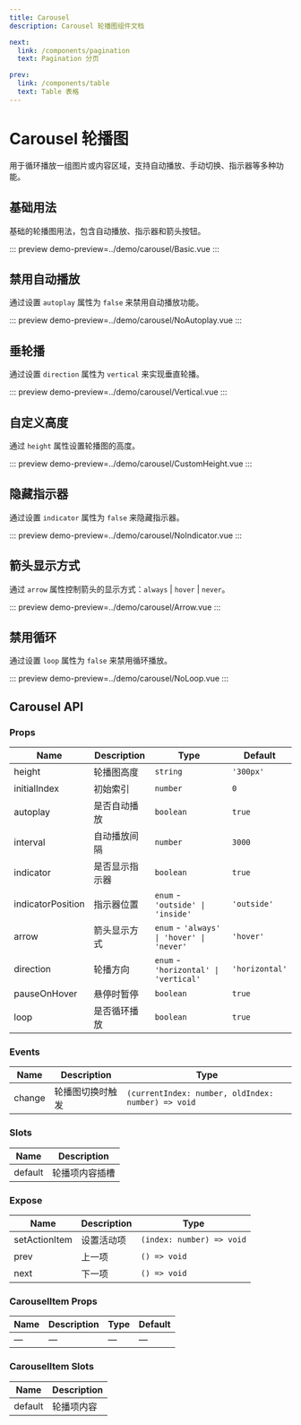 ```yaml
---
title: Carousel
description: Carousel 轮播图组件文档

next:
  link: /components/pagination
  text: Pagination 分页

prev:
  link: /components/table
  text: Table 表格
---
```


# Carousel 轮播图

用于循环播放一组图片或内容区域，支持自动播放、手动切换、指示器等多种功能。

## 基础用法

基础的轮播图用法，包含自动播放、指示器和箭头按钮。

::: preview
demo-preview=../demo/carousel/Basic.vue
:::

## 禁用自动播放

通过设置 `autoplay` 属性为 `false` 来禁用自动播放功能。

::: preview
demo-preview=../demo/carousel/NoAutoplay.vue
:::

## 垂轮播

通过设置 `direction` 属性为 `vertical` 来实现垂直轮播。

::: preview
demo-preview=../demo/carousel/Vertical.vue
:::

## 自定义高度

通过 `height` 属性设置轮播图的高度。

::: preview
demo-preview=../demo/carousel/CustomHeight.vue
:::

## 隐藏指示器

通过设置 `indicator` 属性为 `false` 来隐藏指示器。

::: preview
demo-preview=../demo/carousel/NoIndicator.vue
:::

## 箭头显示方式

通过 `arrow` 属性控制箭头的显示方式：`always` | `hover` | `never`。

::: preview
demo-preview=../demo/carousel/Arrow.vue
:::

## 禁用循环

通过设置 `loop` 属性为 `false` 来禁用循环播放。

::: preview
demo-preview=../demo/carousel/NoLoop.vue
:::

## Carousel API

### Props

| Name              | Description    | Type                                        | Default   |
| ----------------- | -------------- | ------------------------------------------- | --------- |
| height            | 轮播图高度     | `string`                                    | `'300px'` |
| initialIndex      | 初始索引       | `number`                                    | `0`       |
| autoplay          | 是否自动播放   | `boolean`                                   | `true`    |
| interval          | 自动播放间隔   | `number`                                    | `3000`    |
| indicator         | 是否显示指示器 | `boolean`                                   | `true`    |
| indicatorPosition | 指示器位置     | `enum` - `'outside' \| 'inside'`            | `'outside'`|
| arrow             | 箭头显示方式   | `enum` - `'always' \| 'hover' \| 'never'`   | `'hover'` |
| direction         | 轮播方向       | `enum` - `'horizontal' \| 'vertical'`       | `'horizontal'`|
| pauseOnHover      | 悬停时暂停     | `boolean`                                   | `true`    |
| loop              | 是否循环播放   | `boolean`                                   | `true`    |

### Events

| Name   | Description           | Type                                    |
| ------ | --------------------- | --------------------------------------- |
| change | 轮播图切换时触发      | `(currentIndex: number, oldIndex: number) => void` |

### Slots

| Name    | Description          |
| ------- | -------------------- |
| default | 轮播项内容插槽       |

### Expose

| Name         | Description | Type                    |
| ------------ | ----------- | ----------------------- |
| setActionItem| 设置活动项  | `(index: number) => void`|
| prev         | 上一项      | `() => void`            |
| next         | 下一项      | `() => void`            |

### CarouselItem Props

| Name | Description | Type     | Default |
| ---- | ----------- | -------- | ------- |
| —    | —           | —        | —       |

### CarouselItem Slots

| Name    | Description          |
| ------- | -------------------- |
| default | 轮播项内容           |